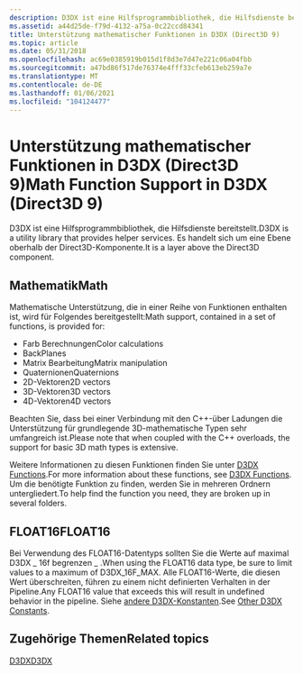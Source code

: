 ```yaml
---
description: D3DX ist eine Hilfsprogrammbibliothek, die Hilfsdienste bereitstellt. Es handelt sich um eine Ebene oberhalb der Direct3D-Komponente.
ms.assetid: a44d25de-f79d-4132-a75a-0c22ccd84341
title: Unterstützung mathematischer Funktionen in D3DX (Direct3D 9)
ms.topic: article
ms.date: 05/31/2018
ms.openlocfilehash: ac69e0385919b015d1f8d3e7d47e221c06a04fbb
ms.sourcegitcommit: a47bd86f517de76374e4fff33cfeb613eb259a7e
ms.translationtype: MT
ms.contentlocale: de-DE
ms.lasthandoff: 01/06/2021
ms.locfileid: "104124477"
---
```

# <a name="math-function-support-in-d3dx-direct3d-9"></a><span data-ttu-id="15a86-104">Unterstützung mathematischer Funktionen in D3DX (Direct3D 9)</span><span class="sxs-lookup"><span data-stu-id="15a86-104">Math Function Support in D3DX (Direct3D 9)</span></span>

<span data-ttu-id="15a86-105">D3DX ist eine Hilfsprogrammbibliothek, die Hilfsdienste bereitstellt.</span><span class="sxs-lookup"><span data-stu-id="15a86-105">D3DX is a utility library that provides helper services.</span></span> <span data-ttu-id="15a86-106">Es handelt sich um eine Ebene oberhalb der Direct3D-Komponente.</span><span class="sxs-lookup"><span data-stu-id="15a86-106">It is a layer above the Direct3D component.</span></span>

## <a name="math"></a><span data-ttu-id="15a86-107">Mathematik</span><span class="sxs-lookup"><span data-stu-id="15a86-107">Math</span></span>

<span data-ttu-id="15a86-108">Mathematische Unterstützung, die in einer Reihe von Funktionen enthalten ist, wird für Folgendes bereitgestellt:</span><span class="sxs-lookup"><span data-stu-id="15a86-108">Math support, contained in a set of functions, is provided for:</span></span>

-   <span data-ttu-id="15a86-109">Farb Berechnungen</span><span class="sxs-lookup"><span data-stu-id="15a86-109">Color calculations</span></span>
-   <span data-ttu-id="15a86-110">Back</span><span class="sxs-lookup"><span data-stu-id="15a86-110">Planes</span></span>
-   <span data-ttu-id="15a86-111">Matrix Bearbeitung</span><span class="sxs-lookup"><span data-stu-id="15a86-111">Matrix manipulation</span></span>
-   <span data-ttu-id="15a86-112">Quaternionen</span><span class="sxs-lookup"><span data-stu-id="15a86-112">Quaternions</span></span>
-   <span data-ttu-id="15a86-113">2D-Vektoren</span><span class="sxs-lookup"><span data-stu-id="15a86-113">2D vectors</span></span>
-   <span data-ttu-id="15a86-114">3D-Vektoren</span><span class="sxs-lookup"><span data-stu-id="15a86-114">3D vectors</span></span>
-   <span data-ttu-id="15a86-115">4D-Vektoren</span><span class="sxs-lookup"><span data-stu-id="15a86-115">4D vectors</span></span>

<span data-ttu-id="15a86-116">Beachten Sie, dass bei einer Verbindung mit den C++-über Ladungen die Unterstützung für grundlegende 3D-mathematische Typen sehr umfangreich ist.</span><span class="sxs-lookup"><span data-stu-id="15a86-116">Please note that when coupled with the C++ overloads, the support for basic 3D math types is extensive.</span></span>

<span data-ttu-id="15a86-117">Weitere Informationen zu diesen Funktionen finden Sie unter [D3DX Functions](dx9-graphics-reference-d3dx-functions.md).</span><span class="sxs-lookup"><span data-stu-id="15a86-117">For more information about these functions, see [D3DX Functions](dx9-graphics-reference-d3dx-functions.md).</span></span> <span data-ttu-id="15a86-118">Um die benötigte Funktion zu finden, werden Sie in mehreren Ordnern untergliedert.</span><span class="sxs-lookup"><span data-stu-id="15a86-118">To help find the function you need, they are broken up in several folders.</span></span>

## <a name="float16"></a><span data-ttu-id="15a86-119">FLOAT16</span><span class="sxs-lookup"><span data-stu-id="15a86-119">FLOAT16</span></span>

<span data-ttu-id="15a86-120">Bei Verwendung des FLOAT16-Datentyps sollten Sie die Werte auf maximal D3DX \_ 16f begrenzen \_ .</span><span class="sxs-lookup"><span data-stu-id="15a86-120">When using the FLOAT16 data type, be sure to limit values to a maximum of D3DX\_16F\_MAX.</span></span> <span data-ttu-id="15a86-121">Alle FLOAT16-Werte, die diesen Wert überschreiten, führen zu einem nicht definierten Verhalten in der Pipeline.</span><span class="sxs-lookup"><span data-stu-id="15a86-121">Any FLOAT16 value that exceeds this will result in undefined behavior in the pipeline.</span></span> <span data-ttu-id="15a86-122">Siehe [andere D3DX-Konstanten](other-d3dx-constants.md).</span><span class="sxs-lookup"><span data-stu-id="15a86-122">See [Other D3DX Constants](other-d3dx-constants.md).</span></span>

## <a name="related-topics"></a><span data-ttu-id="15a86-123">Zugehörige Themen</span><span class="sxs-lookup"><span data-stu-id="15a86-123">Related topics</span></span>

<dl> <dt>

[<span data-ttu-id="15a86-124">D3DX</span><span class="sxs-lookup"><span data-stu-id="15a86-124">D3DX</span></span>](d3dx.md)
</dt> </dl>

 

 



